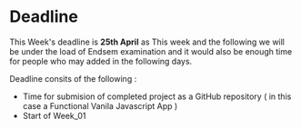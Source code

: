 
# Deadline
This Week's deadline is **25th April** as This week and the following we will be under the load of Endsem examination and it would also be enough time for people who may added in the following days. 

Deadline consits of the following :
* Time for submision of completed project as a GitHub repository ( in this case a Functional Vanila Javascript App )
* Start of Week_01
